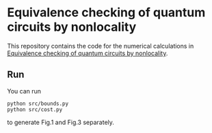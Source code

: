 # Equivalence checking of quantum circuits by nonlocality

This repository contains the code for the numerical calculations in [Equivalence checking of quantum circuits by nonlocality](https://arxiv.org/abs/2105.02634).

## Run

You can run
```
python src/bounds.py 
python src/cost.py
```
to generate Fig.1 and Fig.3 separately.
